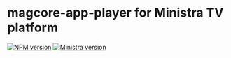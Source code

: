 # magcore-app-player for Ministra TV platform

[![NPM version](https://img.shields.io/npm/v/magcore-app-player.svg?style=flat-square)](https://www.npmjs.com/package/magcore-app-player)
[![Ministra version](https://img.shields.io/badge/Ministra-5.6.0-%23532560.svg?style=flat-square)](https://ministra.com)
